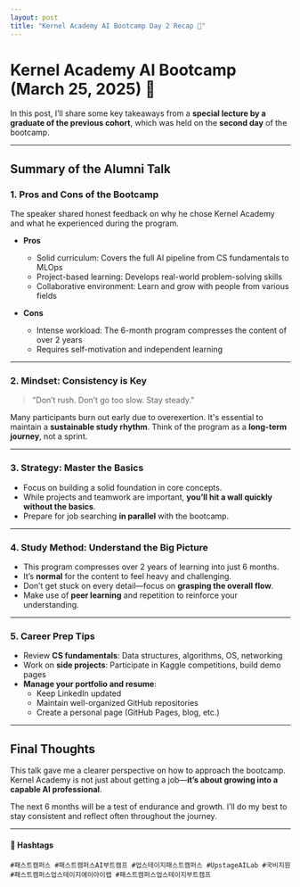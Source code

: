 ```yaml
---
layout: post
title: "Kernel Academy AI Bootcamp Day 2 Recap 🌱"
---
```


# Kernel Academy AI Bootcamp (March 25, 2025) 🌱

In this post, I’ll share some key takeaways from a **special lecture by a graduate of the previous cohort**, which was held on the **second day** of the bootcamp.

---

## Summary of the Alumni Talk

### 1. Pros and Cons of the Bootcamp

The speaker shared honest feedback on why he chose Kernel Academy and what he experienced during the program.

- **Pros**
  - Solid curriculum: Covers the full AI pipeline from CS fundamentals to MLOps
  - Project-based learning: Develops real-world problem-solving skills
  - Collaborative environment: Learn and grow with people from various fields

- **Cons**
  - Intense workload: The 6-month program compresses the content of over 2 years
  - Requires self-motivation and independent learning

---

### 2. Mindset: Consistency is Key

> "Don’t rush. Don’t go too slow. Stay steady."

Many participants burn out early due to overexertion. It's essential to maintain a **sustainable study rhythm**. Think of the program as a **long-term journey**, not a sprint.

---

### 3. Strategy: Master the Basics

- Focus on building a solid foundation in core concepts.
- While projects and teamwork are important, **you’ll hit a wall quickly without the basics**.
- Prepare for job searching **in parallel** with the bootcamp.

---

### 4. Study Method: Understand the Big Picture

- This program compresses over 2 years of learning into just 6 months.
- It’s **normal** for the content to feel heavy and challenging.
- Don’t get stuck on every detail—focus on **grasping the overall flow**.
- Make use of **peer learning** and repetition to reinforce your understanding.

---

### 5. Career Prep Tips

- Review **CS fundamentals**: Data structures, algorithms, OS, networking
- Work on **side projects**: Participate in Kaggle competitions, build demo pages
- **Manage your portfolio and resume**:
  - Keep LinkedIn updated
  - Maintain well-organized GitHub repositories
  - Create a personal page (GitHub Pages, blog, etc.)

---

## Final Thoughts

This talk gave me a clearer perspective on how to approach the bootcamp. Kernel Academy is not just about getting a job—**it’s about growing into a capable AI professional**.

The next 6 months will be a test of endurance and growth. I’ll do my best to stay consistent and reflect often throughout the journey.

---

#### 🔖 Hashtags  
`#패스트캠퍼스 #패스트캠퍼스AI부트캠프 #업스테이지패스트캠퍼스 #UpstageAILab #국비지원 #패스트캠퍼스업스테이지에이아이랩 #패스트캠퍼스업스테이지부트캠프`

